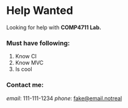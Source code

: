 # Help Wanted
Looking for help with **COMP4711 Lab.**

### Must have following:
1. Know CI
2. Know MVC
3. Is cool

### Contact me:
*email*: 111-111-1234
*phone*: fake@email.notreal